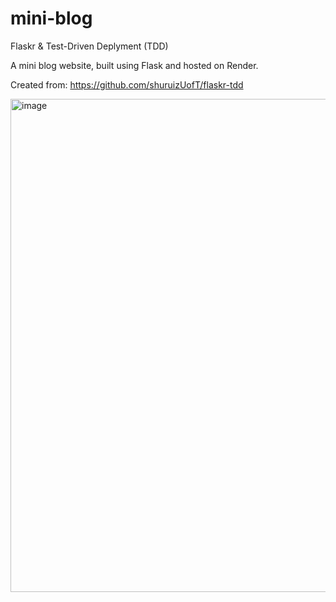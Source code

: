 # mini-blog

Flaskr & Test-Driven Deplyment (TDD)

A mini blog website, built using Flask and hosted on Render.

Created from: https://github.com/shuruizUofT/flaskr-tdd

<img width="1050" height="789" alt="image" src="https://github.com/user-attachments/assets/128b5c3b-1a12-4a01-8d0d-ac1ac37805ce" />
